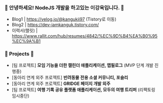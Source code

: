 ### 👋 안녕하세요! NodeJS 개발을 하고있는 이강욱입니다. 👋

- Blog1 | https://velog.io/@kangukii97 (Tistory로 이동)
- Blog2 | https://dev-iamkanguk.tistory.com/
- 이력서(랠릿) | https://www.rallit.com/hub/resumes/4842/%EC%9D%B4%EA%B0%95%EC%9A%B1

### 🍎 Projects 🍎
- [팀 프로젝트] **모임 기능을 더한 캘린더 애플리케이션, 맵필로그** (MVP 단계 개발 진행중)
- [동아리 연계 외주 프로젝트] **반려동물 전용 소셜 커뮤니티, 포슬리**
- [동아리 연계 외주 프로젝트] **GRIDGE 페이지 개발 외주**
- [팀 프로젝트] **여행 기록 공유 플랫폼 애플리케이션, 모두의 여행 트리퍼** (리팩토링 임시중단)
